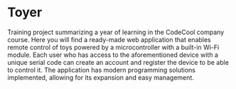 # Toyer
Training project summarizing a year of learning in the CodeCool company course. 
Here you will find a ready-made web application that enables remote control of toys powered by a microcontroller with a built-in Wi-Fi module. 
Each user who has access to the aforementioned device with a unique serial code can create an account and register the device to be able to control it. 
The application has modern programming solutions implemented, allowing for its expansion and easy management.
